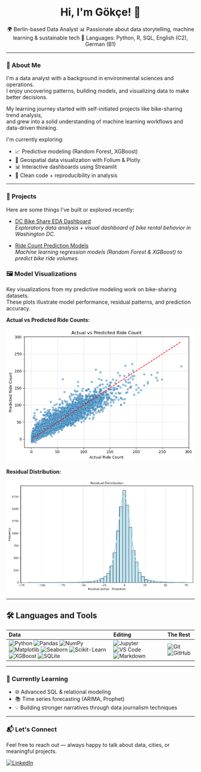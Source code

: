 <h1 align="center">Hi, I'm Gökçe! 👋</h1>

<p align="center">
🌍 Berlin-based Data Analyst  
📊 Passionate about data storytelling, machine learning & sustainable tech  
💬 Languages: Python, R, SQL, English (C2), German (B1)  
</p>

---

### 🧠 About Me

I'm a data analyst with a background in environmental sciences and operations.  
I enjoy uncovering patterns, building models, and visualizing data to make better decisions.  

My learning journey started with self-initiated projects like bike-sharing trend analysis,  
and grew into a solid understanding of machine learning workflows and data-driven thinking.  

I'm currently exploring:

- 📈 Predictive modeling (Random Forest, XGBoost)
- 📍 Geospatial data visualization with Folium & Plotly
- 📊 Interactive dashboards using Streamlit
- 🧪 Clean code + reproducibility in analysis

---

### 🚀 Projects

Here are some things I've built or explored recently:

- [DC Bike Share EDA Dashboard](https://github.com/Gokcisan/dc-bike-share-analysis)  
  *Exploratory data analysis + visual dashboard of bike rental behavior in Washington DC.*

- [Ride Count Prediction Models](https://github.com/Gokcisan/dc-bike-share-analysis/blob/main/notebooks/03_ML_Modeling_RF_XGB.ipynb)  
  *Machine learning regression models (Random Forest & XGBoost) to predict bike ride volumes.*


### 🖼️ Model Visualizations

Key visualizations from my predictive modeling work on bike-sharing datasets.  
These plots illustrate model performance, residual patterns, and prediction accuracy.

**Actual vs Predicted Ride Counts:**

![Actual vs Predicted](https://github.com/Gokcisan/dc-bike-share-analysis/blob/main/ML_visuals/Actual_vs_Predicted_Ride_Count.png)

**Residual Distribution:**

![Residual Distribution](https://github.com/Gokcisan/dc-bike-share-analysis/blob/main/ML_visuals/Residual_Distribution.png)

---

## 🛠️ Languages and Tools

| Data | Editing | The Rest |
|:----|:--------|:--------|
| ![Python](https://img.shields.io/badge/Python-3776AB?style=flat&logo=python&logoColor=white) ![Pandas](https://img.shields.io/badge/Pandas-150458?style=flat&logo=pandas&logoColor=white) ![NumPy](https://img.shields.io/badge/Numpy-013243?style=flat&logo=numpy&logoColor=white) ![Matplotlib](https://img.shields.io/badge/Matplotlib-ffffff?style=flat&logo=matplotlib&logoColor=black) ![Seaborn](https://img.shields.io/badge/Seaborn-000000?style=flat&logo=seaborn&logoColor=white) ![Scikit-Learn](https://img.shields.io/badge/ScikitLearn-F7931E?style=flat&logo=scikit-learn&logoColor=white) ![XGBoost](https://img.shields.io/badge/XGBoost-FF6600?style=flat&logo=xgboost&logoColor=white) ![SQLite](https://img.shields.io/badge/SQLite-003B57?style=flat&logo=sqlite&logoColor=white) | ![Jupyter](https://img.shields.io/badge/Jupyter-F37626?style=flat&logo=jupyter&logoColor=white) ![VS Code](https://img.shields.io/badge/VSCode-007ACC?style=flat&logo=visual-studio-code&logoColor=white) ![Markdown](https://img.shields.io/badge/Markdown-000000?style=flat&logo=markdown&logoColor=white) | ![Git](https://img.shields.io/badge/Git-F05032?style=flat&logo=git&logoColor=white) ![GitHub](https://img.shields.io/badge/GitHub-181717?style=flat&logo=github&logoColor=white) |

---

### 🌱 Currently Learning

- 🌐 Advanced SQL & relational modeling  
- 📚 Time series forecasting (ARIMA, Prophet)  
- 💡 Building stronger narratives through data journalism techniques

---

### 📬 Let's Connect

Feel free to reach out — always happy to talk about data, cities, or meaningful projects.

[![LinkedIn](https://img.shields.io/badge/LinkedIn-GokceSanlialp-blue?style=flat&logo=linkedin)](https://www.linkedin.com/in/gokce-sanlialp)
